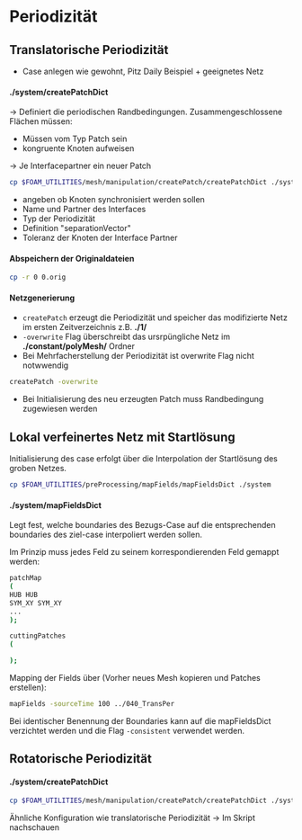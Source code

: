 # Periodizität

## Translatorische Periodizität
* Case anlegen wie gewohnt, Pitz Daily Beispiel + geeignetes Netz

#### ./system/createPatchDict
-> Definiert die periodischen Randbedingungen. Zusammengeschlossene Flächen
müssen:
* Müssen vom Typ Patch sein
* kongruente Knoten aufweisen

-> Je Interfacepartner ein neuer Patch

```bash
cp $FOAM_UTILITIES/mesh/manipulation/createPatch/createPatchDict ./system
```
* angeben ob Knoten synchronisiert werden sollen
* Name und Partner des Interfaces
* Typ der  Periodizität
* Definition "separationVector"
* Toleranz der Knoten der Interface Partner

#### Abspeichern der Originaldateien
```bash
cp -r 0 0.orig
```

#### Netzgenerierung

* `createPatch` erzeugt die Periodizität und speicher das modifizierte Netz im
    ersten Zeitverzeichnis z.B. **./1/**
* `-overwrite` Flag überschreibt das ursrpüngliche Netz im
    **./constant/polyMesh/** Ordner
* Bei Mehrfacherstellung der Periodizität ist overwrite Flag nicht notwwendig

```bash
createPatch -overwrite
```
* Bei Initialisierung des neu erzeugten Patch muss Randbedingung zugewiesen
    werden

## Lokal verfeinertes Netz mit Startlösung
Initialisierung des case erfolgt über die Interpolation der Startlösung des
groben Netzes.
```bash
cp $FOAM_UTILITIES/preProcessing/mapFields/mapFieldsDict ./system
```
#### ./system/mapFieldsDict
Legt fest, welche boundaries des Bezugs-Case auf die entsprechenden boundaries
des ziel-case interpoliert werden sollen. 

Im Prinzip muss jedes Feld zu seinem korrespondierenden Feld gemappt werden:

```bash
patchMap
(
HUB HUB
SYM_XY SYM_XY
...
);

cuttingPatches
(

);
```
Mapping der Fields über (Vorher neues Mesh kopieren und Patches erstellen):
```bash
mapFields -sourceTime 100 ../040_TransPer
```
Bei identischer Benennung der Boundaries kann auf die mapFieldsDict verzichtet
werden und die Flag `-consistent` verwendet werden.

## Rotatorische Periodizität

#### ./system/createPatchDict
```bash
cp $FOAM_UTILITIES/mesh/manipulation/createPatch/createPatchDict ./system 
```
Ähnliche Konfiguration wie translatorische Periodizität -> Im Skript nachschauen

